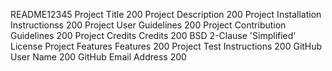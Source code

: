 README12345
Project Title 200 
Project Description 200 
Project Installation Instructionss 200 
Project User Guidelines 200 
Project Contribution Guidelines 200 
Project Credits Credits 200 
BSD 2-Clause 'Simplified' License 
Project Features Features 200 
Project Test Instructions 200 
GitHub User Name 200 
GitHub Email Address 200 
